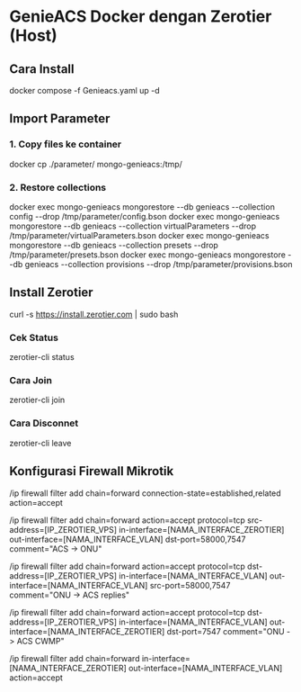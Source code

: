 # GenieACS Docker dengan Zerotier (Host)

## Cara Install
docker compose -f Genieacs.yaml up -d

## Import Parameter
### 1. Copy files ke container
docker cp ./parameter/ mongo-genieacs:/tmp/

### 2. Restore collections
docker exec mongo-genieacs mongorestore --db genieacs --collection config              --drop /tmp/parameter/config.bson
docker exec mongo-genieacs mongorestore --db genieacs --collection virtualParameters   --drop /tmp/parameter/virtualParameters.bson
docker exec mongo-genieacs mongorestore --db genieacs --collection presets             --drop /tmp/parameter/presets.bson
docker exec mongo-genieacs mongorestore --db genieacs --collection provisions          --drop /tmp/parameter/provisions.bson

## Install Zerotier
curl -s https://install.zerotier.com | sudo bash

### Cek Status
zerotier-cli status
### Cara Join
zerotier-cli join <network ID>
### Cara Disconnet
zerotier-cli leave <network ID>

## Konfigurasi Firewall Mikrotik
/ip firewall filter add chain=forward connection-state=established,related action=accept

/ip firewall filter add chain=forward action=accept protocol=tcp src-address=[IP_ZEROTIER_VPS] in-interface=[NAMA_INTERFACE_ZEROTIER] out-interface=[NAMA_INTERFACE_VLAN] dst-port=58000,7547 comment="ACS -> ONU"

/ip firewall filter add chain=forward action=accept protocol=tcp dst-address=[IP_ZEROTIER_VPS] in-interface=[NAMA_INTERFACE_VLAN] out-interface=[NAMA_INTERFACE_VLAN] src-port=58000,7547 comment="ONU -> ACS replies"

/ip firewall filter add chain=forward action=accept protocol=tcp dst-address=[IP_ZEROTIER_VPS] in-interface=[NAMA_INTERFACE_VLAN] out-interface=[NAMA_INTERFACE_ZEROTIER] dst-port=7547 comment="ONU -> ACS CWMP"

/ip firewall filter add chain=forward in-interface=[NAMA_INTERFACE_ZEROTIER] out-interface=[NAMA_INTERFACE_VLAN] action=accept
